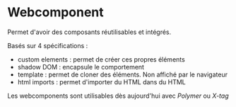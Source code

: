 # Webcomponent

Permet d'avoir des composants réutilisables et intégrés.

Basés sur 4 spécifications :
* custom elements : permet de créer ces propres éléments
* shadow DOM : encapsule le comportement
* template : permet de cloner des éléments. Non affiché par le navigateur
* html imports : permet d'importer du HTML dans du HTML

Les webcomponents sont utilisables dès aujourd'hui avec *Polymer* ou *X-tag*
